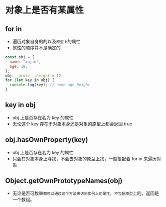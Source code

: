 # 对象上是否有某属性

## for in

- 遍历对象自身的的以及`原型上`的属性
- 属性的顺序并不是确定的

```js
const obj = {
  name: "xujie",
  age: 18,
};
obj.__proto__.height = 12;
for (let key in obj) {
  console.log(key); // name age height
}
```

## key in obj

- obj 上是否存在名为 key 的属性
- 无论这个 key 存在于对象本身还是对象的原型上都会返回 true

## obj.hasOwnProperty(key)

- obj 上是否存在名为 key 的属性
- 只会在对象本身上寻找，不会去对象的原型上找，一般搭配着 for in 来遍历对象

## Object.getOwnPrototypeNames(obj)

- 无论是否可枚举`都可以通过这个方法来访问实例上的属性`，`不包括原型`上的，返回是一个数组。
